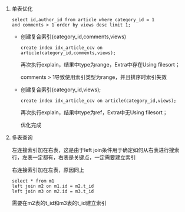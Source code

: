 1. 单表优化

   ~~~mysql
   select id,author_id from article where category_id = 1 
   and comments > 1 order by views desc limit 1;
   ~~~

   * 创建复合索引(category_id,comments,views)

     ~~~mysql
     create index idx_article_ccv on article(category_id,comments,views);
     ~~~

     再次执行explain，结果中type为range，Extra中存在Using filesort；

     comments > 1导致使用索引类型为range，并且排序时索引失效

   * 创建复合索引(category_id,views);

     ~~~mysql
     create index idx_article_ccv on article(category_id,views);
     ~~~

     再次执行explain，结果中type为ref，Extra中无Using filesort；

     优化完成

2. 多表查询

   左连接索引加在右表，这是由于left join条件用于确定如何从右表进行搜索行，左表一定都有，右表是关键点，一定需要建立索引

   右连接索引加在左表，原因同上

   ~~~mysql
   select * from m1 
   left join m2 on m1.id = m2.t_id
   left join m3 on m2.id = m3.t_id
   ~~~

   需要在m2表的t_id和m3表的t_id建立索引

   